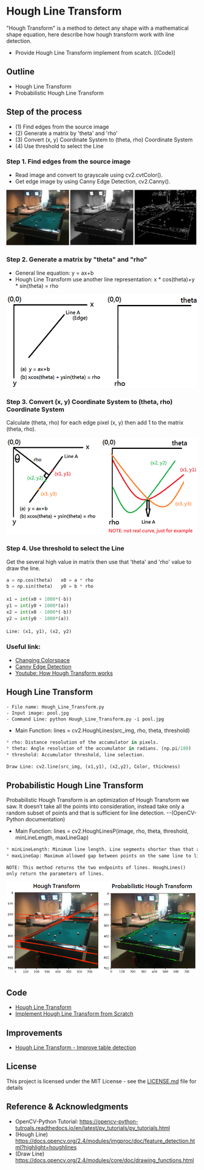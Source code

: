 # Hough Line Transform
"Hough Transform" is a method to detect any shape with a mathematical shape equation, here describe how hough transform work with line detection.

* Provide Hough Line Transform implement from scatch. [(Code)]

## Outline
- Hough Line Transform
- Probabilistic Hough Line Transform

## Step of the process
* (1) Find edges from the source image
* (2) Generate a matrix by 'theta' and 'rho'
* (3) Convert (x, y) Coordinate System to (theta, rho) Coordinate System
* (4) Use threshold to select the Line

### Step 1. Find edges from the source image

* Read image and convert to grayscale using cv2.cvtColor().
* Get edge image by using Canny Edge Detection, cv2.Canny().

![](README_IMG/step1.png)

### Step 2. Generate a matrix by "theta" and "rho"

* General line equation: y = ax+b
* Hough Line Transform use another line representation: x * cos(theta)+y * sin(theta) = rho

![](README_IMG/step2.png)

### Step 3. Convert (x, y) Coordinate System to (theta, rho) Coordinate System
Calculate (theta, rho) for each edge pixel (x, y) then add 1 to the matrix (theta, rho).

![](README_IMG/step3.png)

### Step 4. Use threshold to select the Line
Get the several high value in matrix then use that 'theta' and 'rho' value to draw the line.

```python
a = np.cos(theta)   x0 = a * rho
b = np.sin(theta)   y0 = b * rho

x1 = int(x0 + 1000*(-b))
y1 = int(y0 + 1000*(a))
x2 = int(x0 - 1000*(-b))
y2 = int(y0 - 1000*(a))

Line: (x1, y1), (x2, y2)
```

### Useful link:

- [Changing Colorspace](https://github.com/Hank-Tsou/Computer-Vision-OpenCV-Python/tree/master/tutorials/Image_Processing/1_Changing_colorspace)
- [Canny Edge Detection](https://github.com/Hank-Tsou/Computer-Vision-OpenCV-Python/tree/master/tutorials/Image_Processing/6_Canny_Edge_Detection)
- [Youtube: How Hough Transform works](https://www.youtube.com/watch?v=4zHbI-fFIlI)

## Hough Line Transform
```
- File name: Hough_Line_Transform.py
- Input image: pool.jpg
- Command Line: python Hough_Line_Transform.py -i pool.jpg
```

* Main Function: lines = cv2.HoughLines(src_img, rho, theta, threshold)
```python
* rho: Distance resolution of the accumulator in pixels.
* theta: Angle resolution of the accumulator in radians. (np.pi/180)
* threshold: Accumulator threshold, line selection.
```
```
Draw Line: cv2.line(src_img, (x1,y1), (x2,y2), Color, thickness)
```
## Probabilistic Hough Line Transform
Probabilistic Hough Transform is an optimization of Hough Transform we saw. It doesn’t take all the points into consideration, instead take only a random subset of points and that is sufficient for line detection.  --(OpenCV-Python documentation)

* Main Function: lines = cv2.HoughLinesP(image, rho, theta, threshold, minLineLength, maxLineGap)
```python
* minLineLength: Minimum line length. Line segments shorter than that are rejected.
* maxLineGap: Maximum allowed gap between points on the same line to link them.
```
```
NOTE: This method returns the two endpoints of lines. HoughLines() only return the parameters of lines.
```

![](README_IMG/line.png)

## Code
- [Hough Line Transform](https://github.com/Hank-Tsou/Computer-Vision-OpenCV-Python/tree/master/tutorials/Image_Processing/11_Hough_Line_Transform)
- [Implement Hough Line Transform from Scratch](https://github.com/Hank-Tsou/Hough-Transform-Line-Detection)

## Improvements
- [Hough Line Transform - Improve table detection](https://github.com/Hank-Tsou/Computer-Vision-OpenCV-Python/tree/master/tutorials/Image_Processing/11_Hough_Line_Transform/Improve_table_detection)

## License

This project is licensed under the MIT License - see the [LICENSE.md](LICENSE.md) file for details

## Reference & Acknowledgments

* OpenCV-Python Tutorial: https://opencv-python-tutroals.readthedocs.io/en/latest/py_tutorials/py_tutorials.html
* (Hough Line) https://docs.opencv.org/2.4/modules/imgproc/doc/feature_detection.html?highlight=houghlines
* (Draw Line) https://docs.opencv.org/2.4/modules/core/doc/drawing_functions.html
